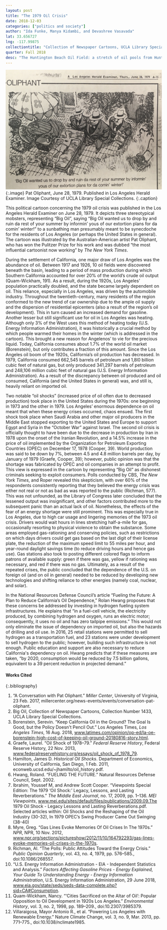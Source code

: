 ```yaml
---
layout: post
title: "The 1979 Oil Crisis"
date: 2018-12-03
categories: ["politics and society"]
author: "Ida Funke, Manya Kidambi, and Devashree Vasavada"
lat: 33.656727
lng: -117.99875
collectiontitle: "Collection of Newspaper Cartoons, UCLA Library Special Collections"
quarter: Fall 2018
desc: "The Huntington Beach Oil Field: a stretch of oil pools from Huntington Beach to Santa Barbara, a prominent area of oil production in the Los Angeles area."
---
```


![Political cartoon featuring Big Oil harassing sunbathing man.](images/bigoil.jpg)
{:.image}
Pat Oliphant, June 28, 1979. Published in Los Angeles Herald Examiner. Image Courtesy of UCLA Library Special Collections.
{:.caption}

This political cartoon concerning the 1979 oil crisis was published in the Los Angeles Herald Examiner on June 28, 1979. It depicts three stereotypical mobsters, representing “Big Oil”, saying “Big Oil wanted us to drop by and ruin da rest of your summer by informin’ yous of our extortion plans for da comin’ winter!” to a sunbathing man presumably meant to be synecdoche for the residents of Los Angeles (or perhaps the United States in general). The cartoon was illustrated by the Australian-American artist Pat Oliphant, who has won the Pulitzer Prize for his work and was dubbed “the most influential cartoonist now working” by _The New York Times_.

During the settlement of California, one major draw of Los Angeles was the abundance of oil. Between 1917 and 1926, 10 oil fields were discovered beneath the basin, leading to a period of mass production during which Southern California accounted for over 20% of the world’s crude oil output (Quam-Wickham, 191). As a result, during the 1920s, Los Angeles’ population practically doubled, and the state became largely dependent on oil. This reliance, especially in Los Angeles, was driven by the automobile industry. Throughout the twentieth-century, many residents of the region conformed to the new trend of car ownership due to the ample oil supply and the dispersion of residential epicenters (also a result of the region’s oil development). This in turn caused an increased demand for gasoline. Another lesser but still significant use for oil in Los Angeles was heating. Although only 3% of the West uses this method of heating today (U.S. Energy Information Administration), it was historically a crucial method by which people warmed their homes in the winter (which is addressed in the cartoon). This brought a new reason for Angelenos’ to vie for the precious liquid. Today, California consumes about 1.7% of the world oil market (Borenstein), but only contributes a fraction of this amount. Since the Los Angeles oil boom of the 1920s, California’s oil production has decreased. In 1979, California consumed 662,545 barrels of petroleum and 1,8l0 billion cubic feet of natural gas, but only produced 341,297 barrels of petroleum and 248,106 million cubic feet of natural gas (U.S. Energy Information Administration). As a result of the discrepancy between oil produced and oil consumed, California (and the United States in general) was, and still is, heavily reliant on imported oil. 

Two notable “oil shocks” (increased price of oil often due to decreased production) took place in the United States during the 1970s: one beginning in 1973 and the other in 1979. Los Angeles’ enormous dependence on oil meant that when these energy crises occurred, chaos ensued. The first shock took place when Saudi Arabia and other major oil producers in the Middle East stopped exporting to the United States and Europe to support Egypt and Syria in the “October War” against Israel. The second oil crisis is officially thought to have been due to the decrease in production by Iran in 1978 upon the onset of the Iranian Revolution, and a 14.5% increase in the price of oil implemented by the Organization for Petroleum Exporting Countries (OPEC) on December 17, 1978 (Cooper, 39). World production was said to be down by 7%, between 4.5 and 4.8 million barrels per day, by January of 1979 (Graefe, Cooper, 39); however, public opinion was that the shortage was fabricated by OPEC and oil companies in an attempt to profit. This view is expressed in the cartoon by representing “Big Oil” as dishonest criminals seeking to exploit consumers. Polls conducted by CBS, _The New York Times_, and Roper revealed this skepticism, with over 60% of the respondents consistently reporting that they believed the energy crisis was either not real or not as bad as was reported to the public (Richman, 577). This was not unfounded, as the Library of Congress later concluded that the lessened output was insignificant, and other factors contributed more to the subsequent panic than an actual lack of oil. Nonetheless, the effects of the fear of an energy shortage were still prominent. This was especially true in Los Angeles, due to high car usage and lingering memories of the 1973 oil crisis. Drivers would wait hours in lines stretching half-a-mile for gas, occasionally resorting to physical violence to obtain the substance. Some areas employed gas-rationing and conserving policies, such as restrictions on which days drivers could get gas based on the last digit of their license plate, the reduction of the maximum speed limit to 55 miles per hour, and year-round daylight savings time (to reduce driving hours and hence gas use). Gas stations also took to posting different colored flags to inform patrons of available supply: green if there was gas, yellow if rationing was necessary, and red if there was no gas. Ultimately, as a result of the repeated crises, the public concluded that the dependence of the U.S. on foreign oil (and on oil in general) needed to be reduced by developing new technologies and shifting reliance to other energies (namely coal, nuclear, and solar).  

In the National Resources Defense Council’s article “Fueling the Future: A Plan to Reduce California’s Oil Dependence,” Rolan Hwang proposes that these concerns be addressed by investing in hydrogen fueling system infrastructures. He explains that “in a fuel-cell vehicle, the electricity produced, by combining hydrogen and oxygen, runs an electric motor; consequently, it uses no oil and has zero tailpipe emissions.” This would not only eliminate the issue of dependency on imported oil, but also the hazards of drilling and oil use. In 2016, 25 retail stations were permitted to sell hydrogen as a transportation fuel, and 23 stations were under development to sell hydrogen to the public; however, building such infrastructure is not enough. Public education and support are also necessary to reduce California's dependency on oil. Hwang predicts that if these measures are taken, “by 2020, consumption would be reduced by 7.5 billion gallons, equivalent to a 39 percent reduction in projected demand.” 	

#### Works Cited 

{:.bibliography}
1. “A Conversation with Pat Oliphant.” _Miller Center_, University of Virginia, 23 Feb. 2017, millercenter.org/news-events/events/conversation-pat-oliphant.
2. Big Oil, Collection of Newspaper Cartoons, Collection Number 1433, UCLA Library Special Collections.
3. Borenstein, Serevin. “Keep California Oil in the Ground? The Goal Is Good, but the Policy Doesn't Pencil Out.” Los Angeles Times, _Los Angeles Times_, 16 Aug. 2018, www.latimes.com/opinion/op-ed/la-oe-borenstein-high-cost-of-keeping-oil-ground-20180816-story.html.
4. Graefe, Laurel. “Oil Shock of 1978–79.” _Federal Reserve History_, Federal Reserve History, 22 Nov. 2013, www.federalreservehistory.org/essays/oil_shock_of_1978_79. 
5. Hamilton, James D. _Historical Oil Shocks_. Department of Economics, University of California, San Diego, 1 Feb. 2011, econweb.ucsd.edu/~jhamilto/oil_history.pdf. 
6. Hwang, Roland. “FUELING THE FUTURE.” Natural Resources Defense Council, Sept. 2002.
7. Ibrahim, Youssef M, and Andrew Scott Cooper. “Viewpoints Special Edition: The 1979 ‘Oil Shock:’ Legacy, Lessons, and Lasting Reverberations.” _The Middle East Journal_, no. 17, 2009, pp. 1–136. _MEI Viewpoints_, www.mei.edu/sites/default/files/publications/2009.09.The 1979 Oil Shock - Legacy Lessons and Lasting Reverberations.pdf. Selected articles within: Oil Shocks and the Reshaping of the Oil Industry (30-32), In 1979 OPEC’s Swing Producer Came Out Swinging (38-40)
8. Myre, Greg. “Gas Lines Evoke Memories Of Oil Crises In The 1970s.” _NPR_, NPR, 10 Nov. 2012, www.npr.org/sections/pictureshow/2012/11/10/164792293/gas-lines-evoke-memories-oil-crises-in-the-1970s. 
9. Richman, Al. “The Polls: Public Attitudes Toward the Energy Crisis.” _Public Opinion Quarterly_, vol. 43, no. 4, 1979, pp. 576–585., doi:10.1086/268557.
10. “U.S. Energy Information Administration - EIA - Independent Statistics and Analysis.” _Factors Affecting Gasoline Prices - Energy Explained, Your Guide To Understanding Energy - Energy Information Administration_, U.S. Energy Information Administration, 29 June 2018, www.eia.gov/state/seds/seds-data-complete.php?sid=CA#Consumption.
11. Quam-Wickham, Nancy. “‘Cities Sacrificed on the Altar of Oil’: Popular Opposition to Oil Development in 1920s Los Angeles.” _Environmental History_, vol. 3, no. 2, 1998, pp. 189–209., doi:10.2307/3985379. 
12. Villaraigosa, Mayor Antonio R., et al. “Powering Los Angeles with Renewable Energy.” Nature Climate Change, vol. 3, no. 9, Mar. 2013, pp. 771–775., doi:10.1038/nclimate1985.

